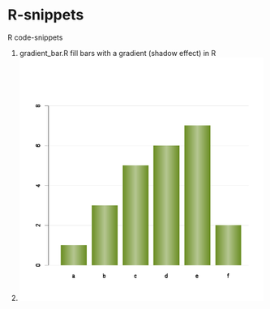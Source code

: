 # R-snippets
R code-snippets

1. gradient_bar.R  fill bars with a gradient (shadow effect) in R
2. ![gradien_bar](/images/BarPlot_gradient_color.png)
